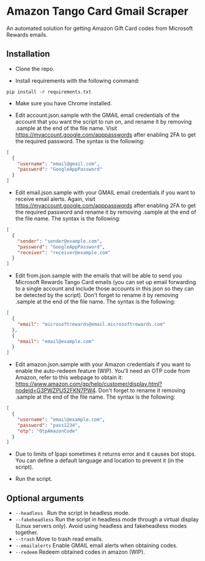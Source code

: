# Amazon Tango Card Gmail Scraper

An automated solution for getting Amazon Gift Card codes from Microsoft Rewards emails.

## Installation

- Clone the repo.

- Install requirements with the following command:

```
pip install -r requirements.txt
```

- Make sure you have Chrome installed.

- Edit account.json.sample with the GMAIL email credentials of the account that you want the script to run on, and rename it by removing .sample at the end of the file name. Visit https://myaccount.google.com/apppasswords after enabling 2FA to get the required password. The syntax is the following:

```json
[
  {
    "username": "email@gmail.com",
    "password": "GoogleAppPassword"
  }
]
```

- Edit email.json.sample with your GMAIL email credentials if you want to receive email alerts. Again, visit https://myaccount.google.com/apppasswords after enabling 2FA to get the required password and rename it by removing .sample at the end of the file name. The syntax is the following:

```json
[
  {
    "sender": "sender@example.com",
    "password": "GoogleAppPassword",
    "receiver": "receiver@example.com"
  }
]
```

- Edit from.json.sample with the emails that will be able to send you Microsoft Rewards Tango Card emails (you can set up email forwarding to a single account and include those accounts in this json so they can be detected by the script). Don't forget to rename it by removing .sample at the end of the file name. The syntax is the following:

```json
[
  {
    "email": "microsoftrewards@email.microsoftrewards.com"
  },
  {
    "email": "email@example.com"
  }
]
```

- Edit amazon.json.sample with your Amazon credentials if you want to enable the auto-redeem feature (WIP). You'll need an OTP code from Amazon, refer to this webpage to obtain it: https://www.amazon.com/gp/help/customer/display.html?nodeId=G3PWZPU52FKN7PW4. Don't forget to rename it removing .sample at the end of the file name. The syntax is the following:

```json
[
  {
    "username": "email@example.com",
    "password": "pass1234",
    "otp": "OtpAmazonCode"
  }
]
```

- Due to limits of Ipapi sometimes it returns error and it causes bot stops. You can define a default language and location to prevent it (in the script).

- Run the script.

## Optional arguments

- `--headless ` Run the script in headless mode.
- `--fakeheadless` Run the script in headless mode through a virtual display (Linux servers only). Avoid using headless and fakeheadless modes together.
- `--trash` Move to trash read emails.
- `--emailalerts` Enable GMAIL email alerts when obtaining codes.
- `--redeem` Redeem obtained codes in amazon (WIP).
